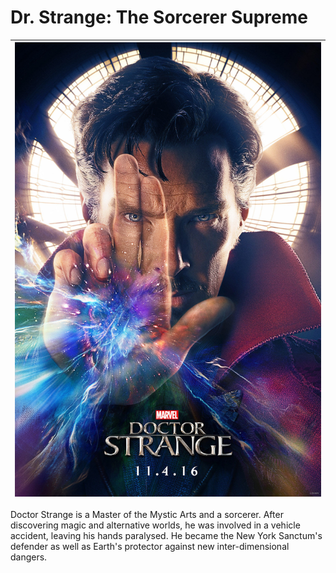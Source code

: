 # Dr. Strange: The Sorcerer Supreme

|![doctorStrange](assets/assets/image/dr_strange.jpeg)|
|---------------------------------------------------------------------|


Doctor Strange is a Master of the Mystic Arts and a sorcerer. After discovering magic and alternative worlds, he was involved in a vehicle accident, leaving his hands paralysed. He became the New York Sanctum\'s defender as well as Earth\'s protector against new inter-dimensional dangers.
